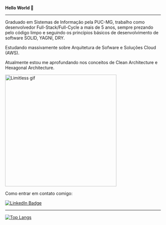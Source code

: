 <div id="header">
  <strong>Hello World 👋</strong>
  <hr>
</div>

Graduado em Sistemas de Informação pela PUC-MG, trabalho como desenvolvedor Full-Stack/Full-Cycle a mais de 5 anos, sempre prezando pelo código limpo e seguindo os princípios básicos de desenvolvimento de software SOLID, YAGNI, DRY.

Estudando massivamente sobre Arquitetura de Sofware e Soluções Cloud (AWS).

Atualmente estou me aprofundando nos conceitos de Clean Architecture e Hexagonal Architecture.

<div> 
    <img src="https://thumbs.gfycat.com/GratefulAthleticGalapagostortoise-max-1mb.gif" width="360" alt="Limitless gif"/>
    </br>
    
  Como entrar em contato comigo:

  <a href="https://www.linkedin.com/in/antonioribdev/">
    <img src="https://img.shields.io/badge/LinkedIn-blue?style=for-the-badge&logo=linkedin&logoColor=white" alt="LinkedIn Badge"/>
  </a>
</div>

<hr>

[![Top Langs](https://github-readme-stats.vercel.app/api/top-langs/?username=AntonioRDev&layout=compact&theme=vision-friendly-dark)](https://github.com/AntonioRDev/github-readme-stats)

